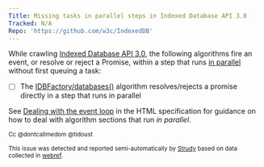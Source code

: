 ```yaml
---
Title: Missing tasks in parallel steps in Indexed Database API 3.0
Tracked: N/A
Repo: 'https://github.com/w3c/IndexedDB'
---
```


While crawling [Indexed Database API 3.0](https://w3c.github.io/IndexedDB/), the following algorithms fire an event, or resolve or reject a Promise, within a step that runs [in parallel](https://html.spec.whatwg.org/multipage/infrastructure.html#in-parallel) without first queuing a task:
* [ ] The [IDBFactory/databases()](https://w3c.github.io/IndexedDB/#dom-idbfactory-databases) algorithm resolves/rejects a promise directly in a step that runs in parallel

See [Dealing with the event loop](https://html.spec.whatwg.org/multipage/webappapis.html#event-loop-for-spec-authors) in the HTML specification for guidance on how to deal with algorithm sections that run *in parallel*.

<sub>Cc @dontcallmedom @tidoust</sub>

<sub>This issue was detected and reported semi-automatically by [Strudy](https://github.com/w3c/strudy/) based on data collected in [webref](https://github.com/w3c/webref/).</sub>
